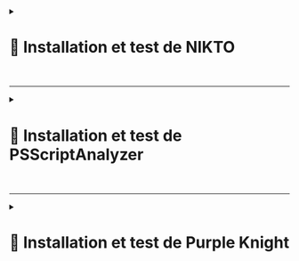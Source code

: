 <details>
<summary><h1>🎯 Installation et test de NIKTO<h1></summary>

## 📑 Installation de NIKTO : 

- **Mettre à jour les paquets et installer les dépendances** :

``apt update && sudo apt install git perl -y``

- **Cloner le dépôt officiel de Nikto** :

``git clone https://github.com/sullo/nikto.git``

- **Aller dans le dossier de Nikto** :

``cd nikto/program``

- **Lancer Nikto avec Perl** :

``perl nikto.pl -h http://exemple.com``

*(Remplacer http://exemple.com par l'URL de votre site que vous voulez scanner.)*

---

- 🚨🚨🚨 **9 erreurs detecté avant correction** 🚨🚨🚨 :

![NIKTO1](https://github.com/user-attachments/assets/3f43b25c-b5f0-4385-aa76-36d9c7677f84)<br>


- 🚨🚨🚨 **3 erreurs detecté après correction** 🚨🚨🚨 :
  
![NIKTO2](https://github.com/user-attachments/assets/32aebfa4-a406-4a6c-9109-a05374c35269)

</details>


---

<details>
<summary><h1>🎯 Installation et test de PSScriptAnalyzer<h1></summary>

## 📑 Installation de PSScriptAnalyzer : 

- **Installer à l'aide de PowerShellGet 2.x** :

``Install-Module -Name PSScriptAnalyzer -Force``

- **Lancer une analyse de script** :

``Invoke-ScriptAnalyzer -Path "C:\Chemin\Vers\VotreScript.ps1"``

---

🚨🚨🚨 *Erreurs détecter* 🚨🚨🚨

![SCRIPTANALIZER1](https://github.com/user-attachments/assets/74ce178a-a1bd-46fb-b502-73fbe1f30304)<br>


🚨🚨🚨 *Erreurs corriger* 🚨🚨🚨

![SCRIPTANALIZER2](https://github.com/user-attachments/assets/d25b51b4-b9ba-47ee-9d2d-b69718f4016d)


</details>

---

<details>
<summary><h1>🎯 Installation et test de Purple Knight<h1></summary>  

  ### Il faut remplir un formulaire pour recevoir un lien de téléchargement. Ensuite il faut autoriser l'ouverture du dossier zip (avant de le dézipper) :  
  
![Capture d'écran 2025-02-05 180622](https://github.com/user-attachments/assets/036bf37a-98a3-4259-9b22-e222878a3edd)  

### Lancer ensuite l'exécutable :  **``PurpleKnight.exe``**

![Capture d'écran 2025-02-05 171100](https://github.com/user-attachments/assets/b7aa4c50-cfd9-4403-9f4a-8d6eb5fc5793)  
![Capture d'écran 2025-02-05 171115](https://github.com/user-attachments/assets/0b66a956-80d6-4df0-b7a6-1d852c0acf76)  
![Capture d'écran 2025-02-05 171128](https://github.com/user-attachments/assets/7a0d32a1-f01d-4591-a1cd-fd126514b56b)  
![Capture d'écran 2025-02-05 171216](https://github.com/user-attachments/assets/cc7d58d2-f6d9-4a92-b4fa-d4a87b976f5e)  
![Capture d'écran 2025-02-05 175504](https://github.com/user-attachments/assets/44fde063-390b-4371-a42a-2e91f9948bd0)  

---

### Désactivation du service "Spooler" sur nos 2 contrôleurs de domaines :
![Capture d'écran 2025-02-05 174209](https://github.com/user-attachments/assets/4778c455-5138-45e2-965c-b278305a7fc4)  
![Capture d'écran 2025-02-05 175157](https://github.com/user-attachments/assets/8cc3f9a1-5daf-42d3-b0e7-9aa333feb619)  
![Capture d'écran 2025-02-05 174903](https://github.com/user-attachments/assets/c1a22477-3ba5-4b72-b8eb-2875270c50dc)  

![Capture d'écran 2025-02-05 184956](https://github.com/user-attachments/assets/27b8d287-4b5d-4b30-883e-761d30ceda95)  

  
</details>



